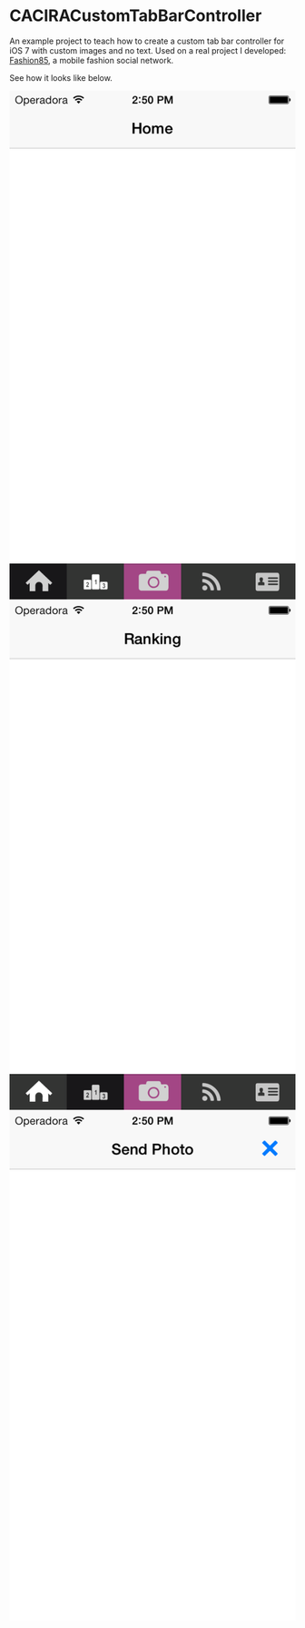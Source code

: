 CACIRACustomTabBarController
============================

An example project to teach how to create a custom tab bar controller for iOS 7 with custom images and no text. 
Used on a real project I developed: <a href="http://fashion85.com">Fashion85</a>, a mobile fashion social network.

See how it looks like below.

<img src="screenshots/screenshot1.png" />

<img src="screenshots/screenshot2.png" />

<img src="screenshots/screenshot3.png" />
